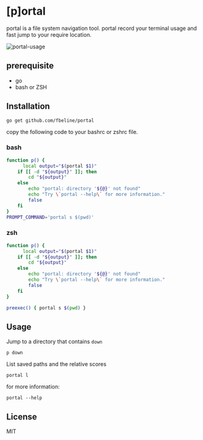 # [p]ortal

portal is a file system navigation tool.
portal record your terminal usage and fast jump to your require location.

![portal-usage](https://user-images.githubusercontent.com/5730881/36635478-12970294-1994-11e8-9bb2-ef1e0b6cfc06.gif)

## prerequisite

- go
- bash or ZSH

## Installation

```
go get github.com/fbeline/portal
```

copy the following code to your bashrc or zshrc file.

### bash

```bash
function p() {
	  local output="$(portal $1)"
    if [[ -d "${output}" ]]; then
        cd "${output}"
    else
        echo "portal: directory '${@}' not found"
        echo "Try \`portal --help\` for more information."
        false
    fi
}
PROMPT_COMMAND='portal s $(pwd)'
```

### zsh

```bash
function p() {
	  local output="$(portal $1)"
    if [[ -d "${output}" ]]; then
        cd "${output}"
    else
        echo "portal: directory '${@}' not found"
        echo "Try \`portal --help\` for more information."
        false
    fi
}

preexec() { portal s $(pwd) }
```

## Usage

Jump to a directory that contains `down`

```
p down
```

List saved paths and the relative scores

```
portal l
```

for more information:

```
portal --help
```


## License
MIT


